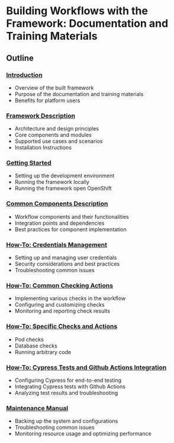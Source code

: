 # Building Workflows with the Framework: Documentation and Training Materials

## Outline

### [Introduction](Introduction)

- Overview of the built framework
- Purpose of the documentation and training materials
- Benefits for platform users

### [Framework Description](Framework-Description)

- Architecture and design principles
- Core components and modules
- Supported use cases and scenarios
- Installation Instructions

### [Getting Started](Getting_Started)

- Setting up the development environment
- Running the framework locally
- Running the framework open OpenShift

### [Common Components Description](Common-Components-Description)

- Workflow components and their functionalities
- Integration points and dependencies
- Best practices for component implementation

### [How-To: Credentials Management](Credentials-Management)

- Setting up and managing user credentials
- Security considerations and best practices
- Troubleshooting common issues

### [How-To: Common Checking Actions](Common-Checking-Actions)

- Implementing various checks in the workflow
- Configuring and customizing checks
- Monitoring and reporting check results

### [How-To: Specific Checks and Actions](Specific-Checks-and-Actions)

- Pod checks
- Database checks
- Running arbitrary code

### [How-To: Cypress Tests and Github Actions Integration](Cypress-Tests-and-Github-Actions-Integration)

- Configuring Cypress for end-to-end testing
- Integrating Cypress tests with Github Actions
- Analyzing test results and troubleshooting

### [Maintenance Manual](Maintenance-Manual)

- Backing up the system and configurations
- Troubleshooting common issues
- Monitoring resource usage and optimizing performance
